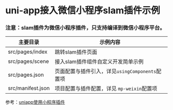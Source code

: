 # uni-app接入微信小程序slam插件示例

### 注意：slam插件为微信小程序插件，只支持编译到微信小程序平台。


| 主要目录 | 示例内容 |
| --- | ---- 
| src/pages/index | 跳转slam插件页面 |
| src/pages/scene | 接入slam插件组件自定义开发简单示例 |
| src/pages.json  | 页面配置与插件引入，详见`usingComponents`配置项 |
| src/manifest.json | 项目配置与插件配置，详见 `mp-weixin`配置项 |

参考：[uniapp使用小程序插件](https://uniapp.dcloud.net.cn/tutorial/mp-weixin-plugin.html)